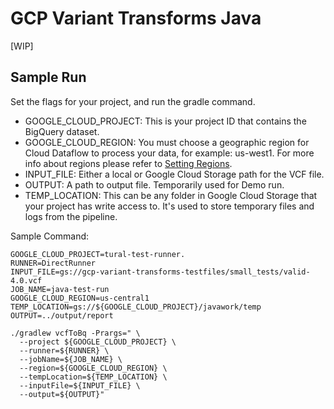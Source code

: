 # GCP Variant Transforms Java

[WIP]
## Sample Run

Set the flags for your project, and run the gradle command.


- GOOGLE_CLOUD_PROJECT: This is your project ID that contains the BigQuery dataset.
- GOOGLE_CLOUD_REGION: You must choose a geographic region for Cloud Dataflow to process your data, for example: us-west1. For more info about regions please refer to [Setting Regions](https://github.com/googlegenomics/gcp-variant-transforms/blob/master/docs/setting_region.md).
- INPUT_FILE: Either a local or Google Cloud Storage path for the VCF file.
- OUTPUT: A path to output file. Temporarily used for Demo run.
- TEMP_LOCATION: This can be any folder in Google Cloud Storage that your project has write access to. It's used to store temporary files and logs from the pipeline.

Sample Command:
```
GOOGLE_CLOUD_PROJECT=tural-test-runner.
RUNNER=DirectRunner
INPUT_FILE=gs://gcp-variant-transforms-testfiles/small_tests/valid-4.0.vcf
JOB_NAME=java-test-run
GOOGLE_CLOUD_REGION=us-central1
TEMP_LOCATION=gs://${GOOGLE_CLOUD_PROJECT}/javawork/temp
OUTPUT=../output/report

./gradlew vcfToBq -Prargs=" \
  --project ${GOOGLE_CLOUD_PROJECT} \
  --runner=${RUNNER} \
  --jobName=${JOB_NAME} \
  --region=${GOOGLE_CLOUD_REGION} \
  --tempLocation=${TEMP_LOCATION} \
  --inputFile=${INPUT_FILE} \
  --output=${OUTPUT}"
```